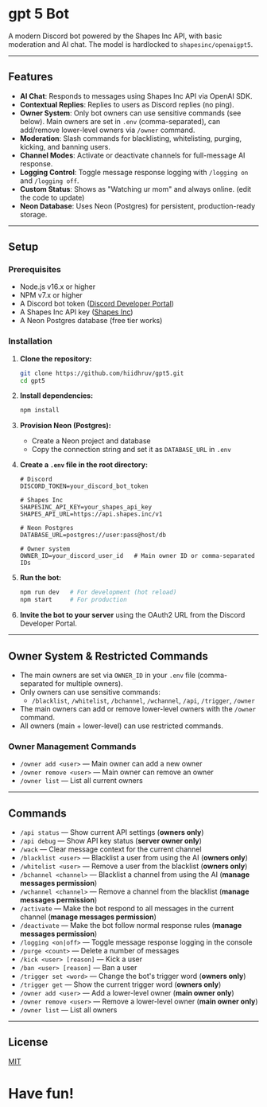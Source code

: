 # gpt 5 Bot

A modern Discord bot powered by the Shapes Inc API, with basic moderation and AI chat. The model is hardlocked to `shapesinc/openaigpt5`.

---

## Features

- **AI Chat**: Responds to messages using Shapes Inc API via OpenAI SDK.
- **Contextual Replies**: Replies to users as Discord replies (no ping).
- **Owner System**: Only bot owners can use sensitive commands (see below). Main owners are set in `.env` (comma-separated), can add/remove lower-level owners via `/owner` command.
- **Moderation**: Slash commands for blacklisting, whitelisting, purging, kicking, and banning users.
- **Channel Modes**: Activate or deactivate channels for full-message AI response.
- **Logging Control**: Toggle message response logging with `/logging on` and `/logging off`.
- **Custom Status**: Shows as "Watching ur mom" and always online. (edit the code to update)
- **Neon Database**: Uses Neon (Postgres) for persistent, production-ready storage.

---

## Setup

### Prerequisites

- Node.js v16.x or higher
- NPM v7.x or higher
- A Discord bot token ([Discord Developer Portal](https://discord.com/developers/applications))
- A Shapes Inc API key ([Shapes Inc](https://shapes.inc))
- A Neon Postgres database (free tier works)

### Installation

1. **Clone the repository:**
   ```sh
   git clone https://github.com/hiidhruv/gpt5.git
   cd gpt5
   ```

2. **Install dependencies:**
   ```sh
   npm install
   ```

3. **Provision Neon (Postgres):**
   - Create a Neon project and database
   - Copy the connection string and set it as `DATABASE_URL` in `.env`

4. **Create a `.env` file in the root directory:**
   ```env
   # Discord
   DISCORD_TOKEN=your_discord_bot_token

   # Shapes Inc
   SHAPESINC_API_KEY=your_shapes_api_key
   SHAPES_API_URL=https://api.shapes.inc/v1

   # Neon Postgres
   DATABASE_URL=postgres://user:pass@host/db

   # Owner system
   OWNER_ID=your_discord_user_id   # Main owner ID or comma-separated IDs
   ```

5. **Run the bot:**
   ```sh
   npm run dev   # For development (hot reload)
   npm start     # For production
   ```

6. **Invite the bot to your server** using the OAuth2 URL from the Discord Developer Portal.

---

## Owner System & Restricted Commands

- The main owners are set via `OWNER_ID` in your `.env` file (comma-separated for multiple owners).
- Only owners can use sensitive commands:
  - `/blacklist`, `/whitelist`, `/bchannel`, `/wchannel`, `/api`, `/trigger`, `/owner`
- The main owners can add or remove lower-level owners with the `/owner` command.
- All owners (main + lower-level) can use restricted commands.

### Owner Management Commands
- `/owner add <user>` — Main owner can add a new owner
- `/owner remove <user>` — Main owner can remove an owner
- `/owner list` — List all current owners

---

## Commands

- `/api status` — Show current API settings (**owners only**)
- `/api debug` — Show API key status (**server owner only**)
- `/wack` — Clear message context for the current channel
- `/blacklist <user>` — Blacklist a user from using the AI (**owners only**)
- `/whitelist <user>` — Remove a user from the blacklist (**owners only**)
- `/bchannel <channel>` — Blacklist a channel from using the AI (**manage messages permission**)
- `/wchannel <channel>` — Remove a channel from the blacklist (**manage messages permission**)
- `/activate` — Make the bot respond to all messages in the current channel (**manage messages permission**)
- `/deactivate` — Make the bot follow normal response rules (**manage messages permission**)
- `/logging <on|off>` — Toggle message response logging in the console
- `/purge <count>` — Delete a number of messages
- `/kick <user> [reason]` — Kick a user
- `/ban <user> [reason]` — Ban a user
- `/trigger set <word>` — Change the bot's trigger word (**owners only**)
- `/trigger get` — Show the current trigger word (**owners only**)
- `/owner add <user>` — Add a lower-level owner (**main owner only**)
- `/owner remove <user>` — Remove a lower-level owner (**main owner only**)
- `/owner list` — List all owners

---

## License

[MIT](LICENSE)

# Have fun!
